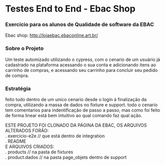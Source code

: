 # Testes End to End - Ebac Shop
### Exercício para os alunos de Qualidade de software da EBAC 

Ebac shop: http://lojaebac.ebaconline.art.br/

### Sobre o Projeto
  Um teste automizado utilizando o cypress, com o cenario de um usuário já cadastrado na plataforma acessando o sua conta e adicionando itens ao carrinho de compras, e acessando seu carrinho para concluir seu pedido de compra.

### Estratégia
feito tudo dentro de um unico cenario desde o login á finalização da compra, utilizando a massa de dados no fixture e support.
todo o cenario tem comentarios para indentificação de passo a passo, mas como foi feito de forma linear está bem intuitivo ao qual comando faz qual ação.


ESTE PROJETO FOI CLONADO DA PÁGINA DA EBAC, OS ARQUIVOS ALTERADOS FORÃO: <br/>
 . exercicio-e2e // que está dentro de integration <br/>
 . README <br/>
 E ARQUIVOS CRIADOS: <br/>
 . products // na pasta de fixtures <br/>
 . product.dados // na pasta page_objets dentro de support <br/>
